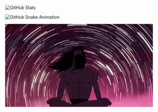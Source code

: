 ![GitHub Stats](https://github-readme-stats.vercel.app/api?username=FerhatAkkopru&show_icons=true&theme=dark)

![GitHub Snake Animation](https://github.com/FerhatAkkopru/FerhatAkkopru/blob/output/github-contribution-grid-snake.svg)

![GIF Açıklaması](https://raw.githubusercontent.com/FerhatAkkopru/FerhatAkkopru/main/Samurai%20Jack%20Stars%20GIF%20by%20Adult%20Swim.gif)
